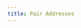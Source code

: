 ```yaml
---
title: Pair Addresses
---
```


<ExternalRedirect href="https://docs.uniswap.org/sdk/2.0.0/guides/getting-pair-addresses" />

